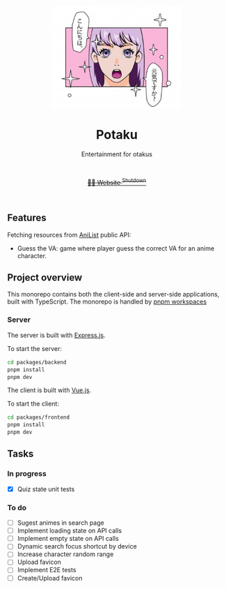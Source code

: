 <br>

<p align="center">
<img src="https://github.com/augustoyuudi/potaku/blob/main/.github/front-image.jpeg?raw=true" style="width:300px;" />
</p>

<h1 align="center">Potaku</h1>

<p align="center">
Entertainment for otakus
</p>

<br>
<p align="center">
<s><a href="https://potaku-client.onrender.com">🧑‍💻 Website <sup>Shutdown</sup></a></s>
</p>
<br>

## Features

Fetching resources from [AniList](https://anilist.gitbook.io/anilist-apiv2-docs/) public API:

- Guess the VA: game where player guess the correct VA for an anime character.

## Project overview

This monorepo contains both the client-side and server-side applications, built with TypeScript.
The monorepo is handled by [pnpm workspaces](https://pnpm.io/workspaces)

### Server
The server is built with [Express.js](https://expressjs.com/).

To start the server:
```bash
cd packages/backend
pnpm install
pnpm dev
```

The client is built with [Vue.js](https://vuejs.org/).

To start the client:
```bash
cd packages/frontend
pnpm install
pnpm dev
```

## Tasks

### In progress
- [x] Quiz state unit tests

### To do
- [ ] Sugest animes in search page
- [ ] Implement loading state on API calls
- [ ] Implement empty state on API calls
- [ ] Dynamic search focus shortcut by device
- [ ] Increase character random range
- [ ] Upload favicon
- [ ] Implement E2E tests
- [ ] Create/Upload favicon
